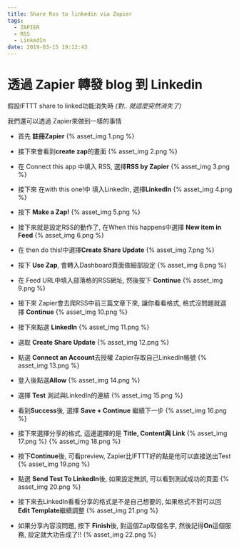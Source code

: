 ```yaml
---
title: Share Rss to linkedin via Zapier
tags:
  - ZAPIER
  - RSS
  - LinkedIn
date: 2019-03-15 19:12:43
---
```



# 透過 Zapier 轉發 blog 到 Linkedin

 假設IFTTT share to linked功能消失時 *(對.. 就這麼突然消失了)*

 我們還可以透過 Zapier來做到一樣的事情

<!-- More -->

* 首先  **註冊Zapier**
{% asset_img 1.png %}

* 接下來會看到**create zap**的畫面
{% asset_img 2.png %}

* 在 Connect this app 中填入 RSS, 選擇**RSS by Zapier**
{% asset_img 3.png %}

* 接下來 在with this one!中 填入LinkedIn, 選擇**LinkedIn**
{% asset_img 4.png %}

* 按下 **Make a Zap!**
{% asset_img 5.png %}

* 接下來就是設定RSS的動作了, 在When this happens中選擇 **New item in Feed**
{% asset_img 6.png %}

* 在 then do this!中選擇**Create Share Update**
{% asset_img 7.png %}

* 按下 **Use Zap**, 會轉入Dashboard頁面做細部設定
{% asset_img 8.png %}

* 在 Feed URL中填入部落格的RSS網址, 然後按下 **Continue**
{% asset_img 9.png %}

* 接下來 Zapier會去爬RSS中前三篇文章下來, 讓你看看格式, 格式沒問題就選擇 **Continue**
{% asset_img 10.png %}

* 接下來點選 **LinkedIn**
{% asset_img 11.png %}

* 選取 **Create Share Update**
{% asset_img 12.png %}

* 點選 **Connect an Account**去授權 Zapier存取自己LinkedIn帳號
{% asset_img 13.png %}

* 登入後點選**Allow**
{% asset_img 14.png %}

* 選擇 **Test** 測試與LinkedIn的連結
{% asset_img 15.png %}

* 看到**Success**後, 選擇 **Save + Continue** 繼續下一步
{% asset_img 16.png %}

* 接下來選擇分享的格式, 這邊選擇的是 **Title, Content與 Link**
{% asset_img 17.png %}
{% asset_img 18.png %}

* 按下**Continue**後, 可看preview, Zapier比IFTTT好的點是他可以直接送出Test
{% asset_img 19.png %}

* 點選 **Send Test To LinkedIn**後, 如果設定無誤, 可以看到測試成功的頁面
{% asset_img 20.png %}

* 接下來去LinkedIn看看分享的格式是不是自己想要的, 如果格式不對可以回 **Edit Template**繼續調整
{% asset_img 21.png %}

* 如果分享內容沒問題, 按下 **Finish**後, 對這個Zap取個名字, 然後記得**On**這個服務, 設定就大功告成了!!
{% asset_img 22.png %}